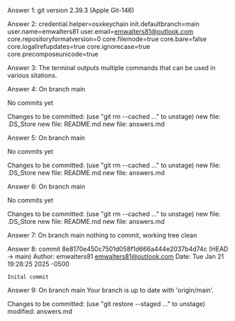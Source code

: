 Answer 1: git version 2.39.3 (Apple Git-146)

Answer 2: credential.helper=osxkeychain
init.defaultbranch=main
user.name=emwalters81
user.email=emwalters81@outlook.com
core.repositoryformatversion=0
core.filemode=true
core.bare=false
core.logallrefupdates=true
core.ignorecase=true
core.precomposeunicode=true

Answer 3: The terminal outputs multiple commands that can be used in various sitations.

Answer 4:
On branch main

No commits yet

Changes to be committed:
  (use "git rm --cached <file>..." to unstage)
	new file:   .DS_Store
	new file:   README.md
	new file:   answers.md

Answer 5:
On branch main

No commits yet

Changes to be committed:
  (use "git rm --cached <file>..." to unstage)
	new file:   .DS_Store
	new file:   README.md
	new file:   answers.md

Answer 6:
On branch main

No commits yet

Changes to be committed:
  (use "git rm --cached <file>..." to unstage)
	new file:   .DS_Store
	new file:   README.md
	new file:   answers.md

Answer 7:
On branch main
nothing to commit, working tree clean

Answer 8:
commit 8e8170e450c7501d058f1d666a444e2037b4d74c (HEAD -> main)
Author: emwalters81 <emwalters81@outlook.com>
Date:   Tue Jan 21 19:28:25 2025 -0500

    Inital commit

Answer 9:
On branch main
Your branch is up to date with 'origin/main'.

Changes to be committed:
  (use "git restore --staged <file>..." to unstage)
	modified:   answers.md

